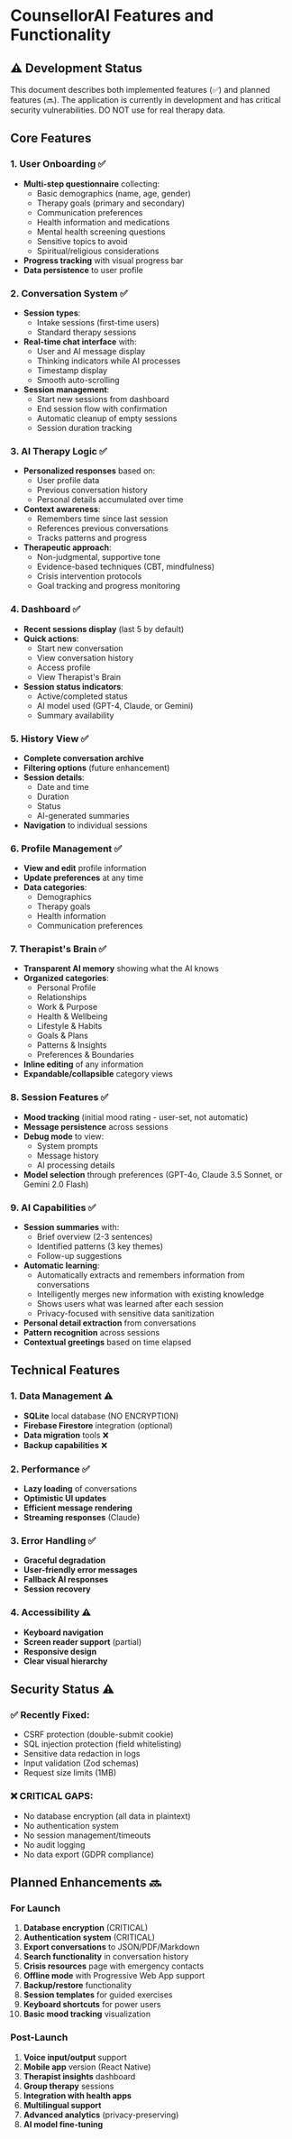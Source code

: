 # CounsellorAI Features and Functionality

## ⚠️ Development Status

This document describes both implemented features (✅) and planned features (🔜). The application is currently in development and has critical security vulnerabilities. DO NOT use for real therapy data.

## Core Features

### 1. User Onboarding ✅
- **Multi-step questionnaire** collecting:
  - Basic demographics (name, age, gender)
  - Therapy goals (primary and secondary)
  - Communication preferences
  - Health information and medications
  - Mental health screening questions
  - Sensitive topics to avoid
  - Spiritual/religious considerations
- **Progress tracking** with visual progress bar
- **Data persistence** to user profile

### 2. Conversation System ✅
- **Session types**:
  - Intake sessions (first-time users)
  - Standard therapy sessions
- **Real-time chat interface** with:
  - User and AI message display
  - Thinking indicators while AI processes
  - Timestamp display
  - Smooth auto-scrolling
- **Session management**:
  - Start new sessions from dashboard
  - End session flow with confirmation
  - Automatic cleanup of empty sessions
  - Session duration tracking

### 3. AI Therapy Logic ✅
- **Personalized responses** based on:
  - User profile data
  - Previous conversation history
  - Personal details accumulated over time
- **Context awareness**:
  - Remembers time since last session
  - References previous conversations
  - Tracks patterns and progress
- **Therapeutic approach**:
  - Non-judgmental, supportive tone
  - Evidence-based techniques (CBT, mindfulness)
  - Crisis intervention protocols
  - Goal tracking and progress monitoring

### 4. Dashboard ✅
- **Recent sessions display** (last 5 by default)
- **Quick actions**:
  - Start new conversation
  - View conversation history
  - Access profile
  - View Therapist's Brain
- **Session status indicators**:
  - Active/completed status
  - AI model used (GPT-4, Claude, or Gemini)
  - Summary availability

### 5. History View ✅
- **Complete conversation archive**
- **Filtering options** (future enhancement)
- **Session details**:
  - Date and time
  - Duration
  - Status
  - AI-generated summaries
- **Navigation** to individual sessions

### 6. Profile Management ✅
- **View and edit** profile information
- **Update preferences** at any time
- **Data categories**:
  - Demographics
  - Therapy goals
  - Health information
  - Communication preferences

### 7. Therapist's Brain ✅
- **Transparent AI memory** showing what the AI knows
- **Organized categories**:
  - Personal Profile
  - Relationships
  - Work & Purpose
  - Health & Wellbeing
  - Lifestyle & Habits
  - Goals & Plans
  - Patterns & Insights
  - Preferences & Boundaries
- **Inline editing** of any information
- **Expandable/collapsible** category views

### 8. Session Features ✅
- **Mood tracking** (initial mood rating - user-set, not automatic)
- **Message persistence** across sessions
- **Debug mode** to view:
  - System prompts
  - Message history
  - AI processing details
- **Model selection** through preferences (GPT-4o, Claude 3.5 Sonnet, or Gemini 2.0 Flash)

### 9. AI Capabilities ✅
- **Session summaries** with:
  - Brief overview (2-3 sentences)
  - Identified patterns (3 key themes)
  - Follow-up suggestions
- **Automatic learning**:
  - Automatically extracts and remembers information from conversations
  - Intelligently merges new information with existing knowledge
  - Shows users what was learned after each session
  - Privacy-focused with sensitive data sanitization
- **Personal detail extraction** from conversations
- **Pattern recognition** across sessions
- **Contextual greetings** based on time elapsed

## Technical Features

### 1. Data Management ⚠️
- **SQLite** local database (NO ENCRYPTION)
- **Firebase Firestore** integration (optional)
- **Data migration** tools ❌
- **Backup capabilities** ❌

### 2. Performance ✅
- **Lazy loading** of conversations
- **Optimistic UI updates**
- **Efficient message rendering**
- **Streaming responses** (Claude)

### 3. Error Handling ✅
- **Graceful degradation**
- **User-friendly error messages**
- **Fallback AI responses**
- **Session recovery**

### 4. Accessibility ⚠️
- **Keyboard navigation**
- **Screen reader support** (partial)
- **Responsive design**
- **Clear visual hierarchy**

## Security Status ⚠️

### ✅ Recently Fixed:
- CSRF protection (double-submit cookie)
- SQL injection protection (field whitelisting)
- Sensitive data redaction in logs
- Input validation (Zod schemas)
- Request size limits (1MB)

### ❌ CRITICAL GAPS:
- No database encryption (all data in plaintext)
- No authentication system
- No session management/timeouts
- No audit logging
- No data export (GDPR compliance)

## Planned Enhancements 🔜

### For Launch
1. **Database encryption** (CRITICAL)
2. **Authentication system** (CRITICAL)
3. **Export conversations** to JSON/PDF/Markdown
4. **Search functionality** in conversation history
5. **Crisis resources** page with emergency contacts
6. **Offline mode** with Progressive Web App support
7. **Backup/restore** functionality
8. **Session templates** for guided exercises
9. **Keyboard shortcuts** for power users
10. **Basic mood tracking** visualization

### Post-Launch
1. **Voice input/output** support
2. **Mobile app** version (React Native)
3. **Therapist insights** dashboard
4. **Group therapy** sessions
5. **Integration with health apps**
6. **Multilingual support**
7. **Advanced analytics** (privacy-preserving)
8. **AI model fine-tuning**